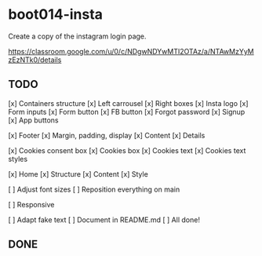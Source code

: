 # boot014-insta

Create a copy of the instagram login page.

https://classroom.google.com/u/0/c/NDgwNDYwMTI2OTAz/a/NTAwMzYyMzEzNTk0/details

## TODO
[x] Containers structure
[x] Left carrousel
[x] Right boxes
    [x] Insta logo
    [x] Form inputs
    [x] Form button
    [x] FB button
    [x] Forgot password
    [x] Signup
    [x] App buttons

[x] Footer
    [x] Margin, padding, display
    [x] Content
    [x] Details

[x] Cookies consent box
    [x] Cookies box
    [x] Cookies text
    [x] Cookies text styles

[x] Home
    [x] Structure
    [x] Content
    [x] Style

[ ] Adjust font sizes
[ ] Reposition everything on main

[ ] Responsive

[ ] Adapt fake text
[ ] Document in README.md
[ ] All done!

## DONE
